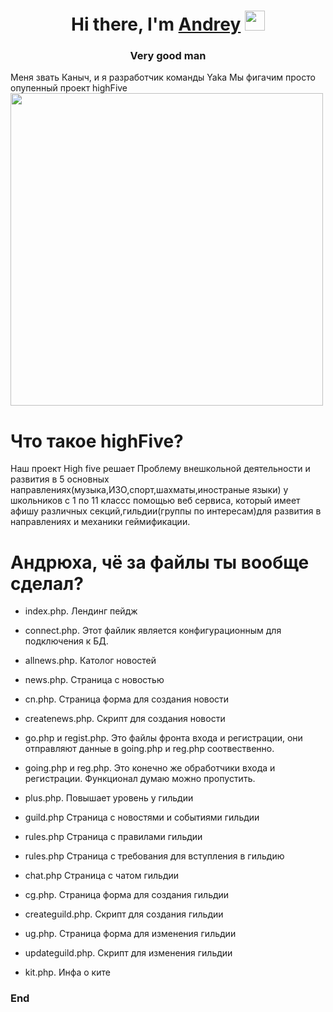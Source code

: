 <h1 align="center">Hi there, I'm <a href="#" target="_blank">Andrey</a> 
<img src="https://github.com/blackcater/blackcater/raw/main/images/Hi.gif" height="32"/></h1>
<h3 align="center">Very good man</h3>

Меня звать Каныч, и я разработчик команды Yaka Мы фигачим просто опупенный проект highFive
<img style="margin-left:auto; margin-right:auto;"  src="https://i.ibb.co/SPSvBwZ/4.png" height="500"/>
# Что такое highFive?
Наш проект  High five решает Проблему внешкольной деятельности и развития в 5 основных направлениях(музыка,ИЗО,спорт,шахматы,иностраные языки) у школьников с 1 по 11 классс помощью веб сервиса, который имеет афишу различных секций,гильдии(группы по интересам)для развития в направлениях и механики геймификации.

# Андрюха, чё за файлы ты вообще сделал?
- index.php. Лендинг пейдж

- connect.php. Этот файлик является конфигурационным для подключения к БД.

- allnews.php. Католог новостей

- news.php. Страница с новостью

- cn.php. Страница форма для создания новости

- createnews.php. Скрипт для создания новости

- go.php и regist.php. Это файлы фронта входа и регистрации, они отправляют данные в going.php и reg.php соотвественно.

- going.php и reg.php. Это конечно же обработчики входа и регистрации. Функционал думаю можно пропустить.

- plus.php.  Повышает уровень у гильдии

- guild.php Страница с новостями и событиями гильдии 

- rules.php Страница с правилами гильдии 

- rules.php Страница с требования для вступления в гильдию

- chat.php Страница с чатом гильдии 

- cg.php. Страница форма для создания гильдии

- createguild.php. Скрипт для создания гильдии

- ug.php. Страница форма для изменения гильдии

- updateguild.php. Скрипт для изменения гильдии

- kit.php. Инфа о ките
### End
